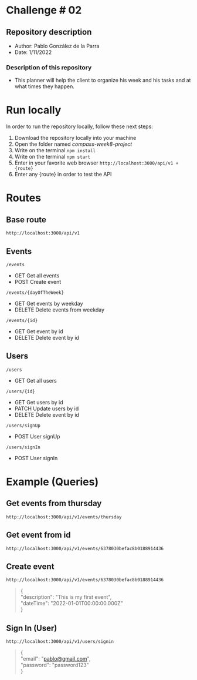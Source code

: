 # Challenge # 02
## Repository description
* Author: Pablo González de la Parra
* Date: 1/11/2022

### Description of this repository
* This planner will help the client to organize his week and his tasks and at what times they happen.

# Run locally
In order to run the repository locally, follow these next steps:
1. Download the repository locally into your machine
1. Open the folder named *compass-week8-project*
1. Write on the terminal `npm install`
1. Write on the terminal `npm start`
1. Enter in your favorite web browser `http://localhost:3000/api/v1 + {route}`
1. Enter any {route} in order to test the API

# Routes
## Base route
```
http://localhost:3000/api/v1
```

## Events
```
/events
```
* GET Get all events
* POST Create event

```
/events/{dayOfTheWeek}
```
* GET Get events by weekday
* DELETE Delete events from weekday

```
/events/{id}
```
* GET Get event by id
* DELETE Delete event by id

## Users
```
/users
```
* GET Get all users
```
/users/{id}
```
* GET Get users by id
* PATCH Update users by id
* DELETE Delete event by id
```
/users/signUp
```
* POST User signUp

```
/users/signIn
```
* POST User signIn
# Example (Queries)
## Get events from thursday
```
http://localhost:3000/api/v1/events/thursday
```
## Get event from id
```
http://localhost:3000/api/v1/events/6378030befac8b0188914436
```
## Create event
```
http://localhost:3000/api/v1/events/6378030befac8b0188914436
```
> {\
	"description": "This is my first event",\
	"dateTime": "2022-01-01T00:00:00.000Z"\
}

## Sign In (User)
```
http://localhost:3000/api/v1/users/signin
```
> {\
	"email": "pablo@gmail.com",\
	"password": "password123"\
}
